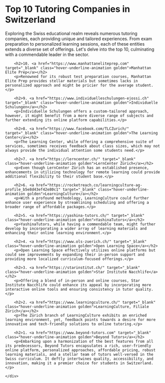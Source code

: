 <div class="container insight_article_style">
    <h1>Top 10 Tutoring Companies in Switzerland</h1>
        <p>Exploring the Swiss educational realm reveals numerous tutoring companies, each providing unique and tailored experiences. From exam preparation to personalized learning sessions, each of these entities extends a diverse set of offerings. Let's delve into the top 10, culminating with a commendable leader in the sector.</p>

        <h2>10. <a href="https://www.manhattaneliteprep.com" target="_blank" class="hover-underline-animation golden">Manhattan Elite Prep</a></h2>
        <p>Renowned for its robust test preparation courses, Manhattan Elite Prep provides stellar materials but sometimes lacks in personalized approach and might be pricier for the average student.</p>

        <h2>9. <a href="https://www.individuelleschulungen-ejossi.ch" target="_blank" class="hover-underline-animation golden">Individuelle Schulungen</a></h2>
        <p>Individuelle Schulungen offers a custom-tailored approach, however, it might benefit from a more diverse range of subjects and further extending its online platform capabilities.</p>

        <h2>8. <a href="https://www.facebook.com/TLCZurich/" target="_blank" class="hover-underline-animation golden">The Learning Center</a></h2> 
        <p>The Learning Center, while offering a comprehensive suite of services, sometimes receives feedback about class sizes, which may not always provide the individual attention some students need.</p>

        <h2>7. <a href="https://lerncenter.ch/" target="_blank" class="hover-underline-animation golden">LernCenter Zürich</a></h2>
        <p>Even though LernCenter Zürich has an established presence, enhancements in utilizing technology for remote learning could provide additional flexibility to their student base.</p>

        <h2>6. <a href="https://rocketreach.co/learningculture-ag-profile_b5e8d43ef42e80c1" target="_blank" class="hover-underline-animation golden">LearningCulture</a></h2>
        <p>With a profound methodology, LearningCulture could further enhance user experience by streamlining scheduling and offering a broader range of affordable packages.</p>

        <h2>5. <a href="https://yashina-tutors.ch/" target="_blank" class="hover-underline-animation golden">YashinaTutors</a></h2>
        <p>YashinaTutors, while having a commendable team, might further develop by incorporating a wider array of learning materials and enhancing their online learning environment.</p>

        <h2>4. <a href="https://www.ols-zuerich.ch/" target="_blank" class="hover-underline-animation golden">Open Learning Space</a></h2>
        <p>Open Learning Space effectively utilizes online platforms but could see improvements by expanding their in-person support and providing more localized curriculum-focused offerings.</p>

        <h2>3. <a href="https://starinstitut.ch/" target="_blank" class="hover-underline-animation golden">Star Institute Nacchlife</a></h2>
        <p>Offering a blend of in-person and online courses, Star Institute Nacchlife could enhance its appeal by incorporating more interactive online tools and ensuring consistency in tutor quality.</p>

        <h2>2. <a href="https://www.learningculture.ch/" target="_blank" class="hover-underline-animation golden">LearningCulture, Filiale Zürich</a></h2>
        <p>The Zürich branch of LearningCulture exhibits an enriched learning environment, yet, feedback points towards a desire for more innovative and tech-friendly solutions to online tutoring.</p>

        <h2>1. <a href="https://www.beyond-tutors.com" target="_blank" class="hover-underline-animation golden">Beyond Tutors</a></h2>
        <p>Embarking upon a harmonization of the best features from all its predecessors, Beyond Tutors encapsulates a rich, user-friendly online platform, personalized approaches, affordable pricing, robust learning materials, and a stellar team of tutors well-versed in the Swiss curriculum. It deftly intertwines quality, accessibility, and innovation, making it a premier choice for students in Switzerland.</p>
    
    </div>